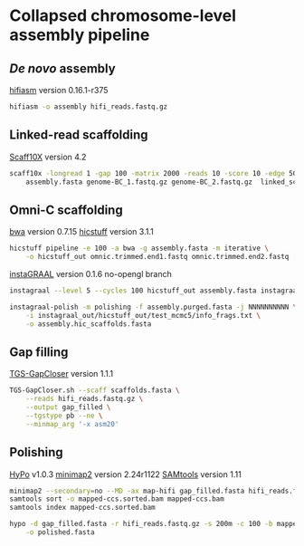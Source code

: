 # Collapsed chromosome-level assembly pipeline

## *De novo* assembly

[hifiasm](https://github.com/chhylp123/hifiasm) version 0.16.1-r375
```sh
hifiasm -o assembly hifi_reads.fastq.gz
```

## Linked-read scaffolding

[Scaff10X](https://github.com/wtsi-hpag/Scaff10X) version 4.2
```sh
scaff10x -longread 1 -gap 100 -matrix 2000 -reads 10 -score 10 -edge 50000 -link 8 -block 50000 -plot barcode_length.png \
    assembly.fasta genome-BC_1.fastq.gz genome-BC_2.fastq.gz  linked_scaffolds.fasta
```

## Omni-C scaffolding 

[bwa](https://github.com/lh3/bwa) version 0.7.15
[hicstuff](https://github.com/koszullab/hicstuff) version 3.1.1

```sh
hicstuff pipeline -e 100 -a bwa -g assembly.fasta -m iterative \
	-o hicstuff_out omnic.trimmed.end1.fastq omnic.trimmed.end2.fastq
```

[instaGRAAL](https://github.com/koszullab/instaGRAAL) version 0.1.6 no-opengl branch

```sh
instagraal --level 5 --cycles 100 hicstuff_out assembly.fasta instagraal_out
```

```sh
instagraal-polish -m polishing -f assembly.purged.fasta -j NNNNNNNNNN \
	-i instagraal_out/hicstuff_out/test_mcmc5/info_frags.txt \
	-o assembly.hic_scaffolds.fasta
```
	
## Gap filling

[TGS-GapCloser](https://github.com/BGI-Qingdao/TGS-GapCloser) version 1.1.1

```sh
TGS-GapCloser.sh --scaff scaffolds.fasta \
	--reads hifi_reads.fastq.gz \
	--output gap_filled \
	--tgstype pb --ne \
	--minmap_arg '-x asm20'
```

## Polishing 

[HyPo](https://github.com/kensung-lab/hypo) v1.0.3
[minimap2](https://github.com/lh3/minimap2) version 2.24r1122
[SAMtools](https://github.com/samtools/samtools) version 1.11
```sh
minimap2 --secondary=no --MD -ax map-hifi gap_filled.fasta hifi_reads.fastq.gz | samtools view -Sb - > mapped-ccs.bam
samtools sort -o mapped-ccs.sorted.bam mapped-ccs.bam
samtools index mapped-ccs.sorted.bam

hypo -d gap_filled.fasta -r hifi_reads.fastq.gz -s 200m -c 100 -b mapped-ccs.sorted.bam \
	-o polished.fasta
```
